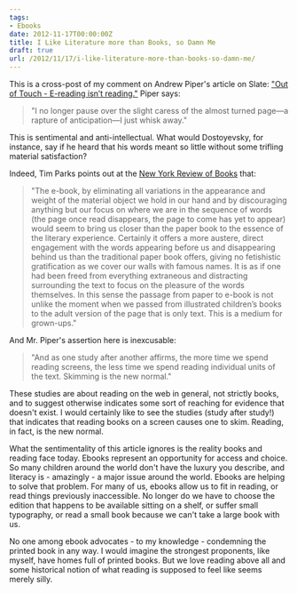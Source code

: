 ```yaml
---
tags:
- Ebooks
date: 2012-11-17T00:00:00Z
title: I Like Literature more than Books, so Damn Me 
draft: true
url: /2012/11/17/i-like-literature-more-than-books-so-damn-me/
---
```


This is a cross-post of my comment on Andrew Piper's article on Slate: <a href="http://www.slate.com/articles/arts/culturebox/2012/11/reading_on_a_kindle_is_not_the_same_as_reading_a_book.single.html">"Out of Touch - E-reading isn’t reading."</a> Piper says:
<blockquote>"I no longer pause over the slight caress of the almost turned page—a rapture of anticipation—I just whisk away."</blockquote>
This is sentimental and anti-intellectual. What would Dostoyevsky, for instance, say if he heard that his words meant so little without some trifling material satisfaction?

Indeed, Tim Parks points out at the <a href="http://www.nybooks.com/blogs/nyrblog/2012/feb/15/ebooks-cant-burn/">New York Review of Books</a> that:
<blockquote>"The e-book, by eliminating all variations in the appearance and weight of the material object we hold in our hand and by discouraging anything but our focus on where we are in the sequence of words (the page once read disappears, the page to come has yet to appear) would seem to bring us closer than the paper book to the essence of the literary experience. Certainly it offers a more austere, direct engagement with the words appearing before us and disappearing behind us than the traditional paper book offers, giving no fetishistic gratification as we cover our walls with famous names. It is as if one had been freed from everything extraneous and distracting surrounding the text to focus on the pleasure of the words themselves. In this sense the passage from paper to e-book is not unlike the moment when we passed from illustrated children’s books to the adult version of the page that is only text. This is a medium for grown-ups."</blockquote>
And Mr. Piper's assertion here is inexcusable:
<blockquote>"And as one study after another affirms, the more time we spend reading screens, the less time we spend reading individual units of the text. Skimming is the new normal."</blockquote>
These studies are about reading on the web in general, not strictly books, and to suggest otherwise indicates some sort of reaching for evidence that doesn't exist. I would certainly like to see the studies (study after study!) that indicates that reading books on a screen causes one to skim. Reading, in fact, is the new normal.

What the sentimentality of this article ignores is the reality books and reading face today. Ebooks represent an opportunity for access and choice. So many children around the world don't have the luxury you describe, and literacy is - amazingly - a major issue around the world. Ebooks are helping to solve that problem. For many of us, ebooks allow us to fit in reading, or read things previously inaccessible. No longer do we have to choose the edition that happens to be available sitting on a shelf, or suffer small typography, or read a small book because we can't take a large book with us.

No one among ebook advocates - to my knowledge - condemning the printed book in any way. I would imagine the strongest proponents, like myself, have homes full of printed books. But we love reading above all and some historical notion of what reading is supposed to feel like seems merely silly.
